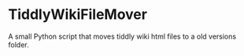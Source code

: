 # TiddlyWikiFileMover
A small Python script that moves tiddly wiki html files to a old versions folder.
